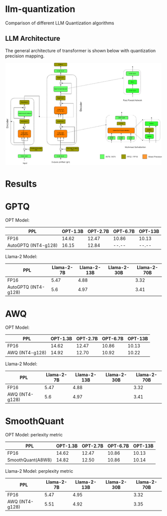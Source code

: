 # llm-quantization
Comparison of different LLM Quantization algorithms

## LLM Architecture

The general architecture of transformer is shown below with quantization precision mapping. 

![Transformer Quantization precision](./images/transformer-details-white.png)

# Results

# GPTQ

OPT Model:

| PPL                  | OPT-1.3B | OPT-2.7B | OPT-6.7B | OPT-13B |  
|----------------------|----------|----------|----------|---------|  
| FP16                 |  14.62   |  12.47   | 10.86    | 10.13   |
| AutoGPTQ (INT4-g128) |  16.15   |  12.84   | --.--    | --.--   |

Llama-2 Model:

| PPL                  | Llama-2-7B | Llama-2-13B | Llama-2-30B | Llama-2-70B |  
|----------------------|------------|-------------|-------------|-------------|  
| FP16                 |   5.47     |  4.88       |             |    3.32     |
| AutoGPTQ (INT4-g128) |   5.6      |  4.97       |             |    3.41     |


# AWQ

OPT Model:

| PPL             | OPT-1.3B | OPT-2.7B | OPT-6.7B | OPT-13B |  
|-----------------|----------|----------|----------|---------|  
| FP16            |  14.62   |  12.47   | 10.86    | 10.13   |
| AWQ (INT4-g128) |  14.92   |  12.70   | 10.92    | 10.22   |

Llama-2 Model:

| PPL             | Llama-2-7B | Llama-2-13B | Llama-2-30B | Llama-2-70B |  
|-----------------|------------|-------------|-------------|-------------|  
| FP16            |   5.47     |  4.88       |             |    3.32     |
| AWQ (INT4-g128) |   5.6      |  4.97       |             |    3.41     |

# SmoothQuant

OPT Model: perlexity metric

| PPL               | OPT-1.3B | OPT-2.7B | OPT-6.7B | OPT-13B |  
|-------------------|----------|----------|----------|---------|  
| FP16              |  14.62   |  12.47   |  10.86   | 10.13   |
| SmoothQuant(A8W8) |  14.82   |  12.50   |  10.86   | 10.14   |

Llama-2 Model: perplexity metric

| PPL             | Llama-2-7B | Llama-2-13B | Llama-2-30B | Llama-2-70B |  
|-----------------|------------|-------------|-------------|-------------|  
| FP16            |   5.47     |  4.95       |             |    3.32     |
| AWQ (INT4-g128) |   5.51     |  4.92       |             |    3.35     |